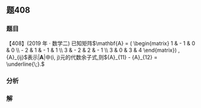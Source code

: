 ## 题408
### 题目
【408】(2019 年 · 数学二) 已知矩阵$\mathbf{A} = ( \begin{matrix} 1 &  - 1 & 0 & 0 \\   - 2 & 1 &  - 1 & 1 \\  3 &  - 2 & 2 &  - 1 \\  3 & 0 & 3 & 4 \end{matrix}) ,{A}_{ij}$表示$| \mathbf{A}|$中(i, j)元的代数余子式,则${A}_{11} - {A}_{12} = \underline{\;}.$
### 分析

### 解